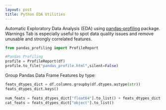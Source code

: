 ```yaml
---
layout: post
title: Python EDA Utilities
---
```


Automatic Exploratory Data Analysis (EDA) using <a href="https://pandas-profiling.github.io/pandas-profiling/docs/master/index.html">pandas-profiling<a> package.  
Warnings Tab is especially useful to spot data quality issues and remove unusable and strongly correlated features.  
  
```python
from pandas_profiling import ProfileReport

#Pandas Profiling
profile = ProfileReport(df)
profile.to_file("pandas_profile.html",silent=False)
```  
  
Group Pandas Data Frame Features by type:      
    
```python
feats_dtypes_dict = df.columns.groupby(df.dtypes.astype(str))
feats_dtypes_dict.keys()
  
num_feats = feats_dtypes_dict["float64"].to_list() + feats_dtypes_dict["int64"].to_list()
cat_feats = feats_dtypes_dict["object"].to_list()
```      
